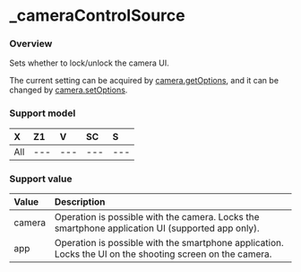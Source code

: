 # _cameraControlSource

### Overview

Sets whether to lock/unlock the camera UI.  

The current setting can be acquired by [camera.getOptions](../commands/camera.get_options.md), and it can be changed by [camera.setOptions](../commands/camera.set_options.md).

### Support model

| X | Z1 | V | SC | S |
|:--|:--|:--|:--|:--|
| All | --- | --- | --- | --- |

### Support value

| Value | Description |
|:--|:--|
| camera | Operation is possible with the camera. Locks the smartphone application UI (supported app only). |
| app | Operation is possible with the smartphone application. Locks the UI on the shooting screen on the camera. |
